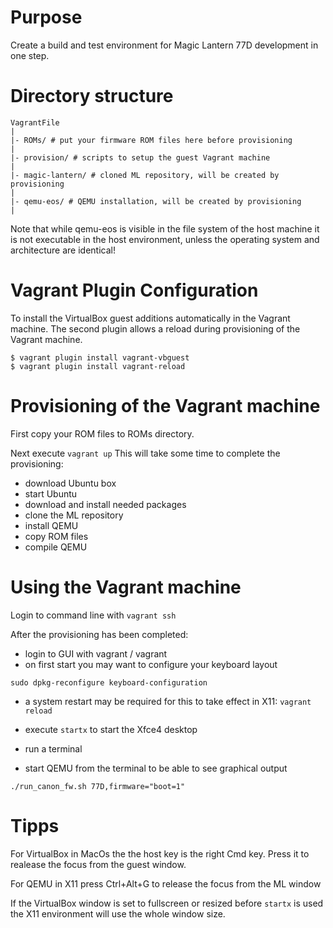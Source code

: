 # Purpose

Create a build and test environment for Magic Lantern 77D development in one step.

# Directory structure

```
VagrantFile
|
|- ROMs/ # put your firmware ROM files here before provisioning
|
|- provision/ # scripts to setup the guest Vagrant machine
|
|- magic-lantern/ # cloned ML repository, will be created by provisioning
|
|- qemu-eos/ # QEMU installation, will be created by provisioning
|
```

Note that while qemu-eos is visible in the file system of the host machine it is not
executable in the host environment, unless the operating system and architecture are 
identical!

# Vagrant Plugin Configuration

To install the VirtualBox guest additions automatically in the Vagrant machine.
The second plugin allows a reload during provisioning of the Vagrant machine.

```
$ vagrant plugin install vagrant-vbguest
$ vagrant plugin install vagrant-reload
```

# Provisioning of the Vagrant machine

First copy your ROM files to ROMs directory.

Next execute ```vagrant up```
This will take some time to complete the provisioning:
- download Ubuntu box
- start Ubuntu
- download and install needed packages
- clone the ML repository
- install QEMU
- copy ROM files
- compile QEMU

# Using the Vagrant machine

Login to command line with ```vagrant ssh```

After the provisioning has been completed:
- login to GUI with vagrant / vagrant
- on first start you may want to configure your keyboard layout

```sudo dpkg-reconfigure keyboard-configuration```

- a system restart may be required for this to take effect in X11: ```vagrant reload```

- execute ```startx``` to start the Xfce4 desktop
- run a terminal
- start QEMU from the terminal to be able to see graphical output

```./run_canon_fw.sh 77D,firmware="boot=1"```

# Tipps

For VirtualBox in MacOs the the host key is the right Cmd key. Press it to realease
the focus from the guest window.

For QEMU in X11 press Ctrl+Alt+G to release the focus from the ML window

If the VirtualBox window is set to fullscreen or resized before ```startx``` is used
the X11 environment will use the whole window size.
